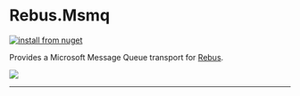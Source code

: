 # Rebus.Msmq

[![install from nuget](https://img.shields.io/nuget/v/Rebus.Msmq.svg?style=flat-square)](https://www.nuget.org/packages/Rebus.Msmq)

Provides a Microsoft Message Queue transport for [Rebus](https://github.com/rebus-org/Rebus).

![](https://raw.githubusercontent.com/rebus-org/Rebus/master/artwork/little_rebusbus2_copy-200x200.png)

---


